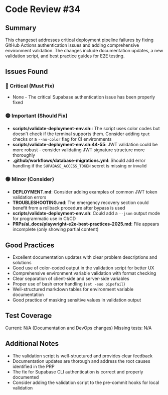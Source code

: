# Code Review #34

## Summary

This changeset addresses critical deployment pipeline failures by fixing GitHub Actions authentication issues and adding comprehensive environment validation. The changes include documentation updates, a new validation script, and best practice guides for E2E testing.

## Issues Found

### 🔴 Critical (Must Fix)

- None - The critical Supabase authentication issue has been properly fixed

### 🟡 Important (Should Fix)

- **scripts/validate-deployment-env.sh:**: The script uses color codes but doesn't check if the terminal supports them. Consider adding `tput` checks or a `--no-color` flag for CI environments
- **scripts/validate-deployment-env.sh:44-55**: JWT validation could be more robust - consider validating JWT signature structure more thoroughly
- **.github/workflows/database-migrations.yml**: Should add error handling if the `SUPABASE_ACCESS_TOKEN` secret is missing or invalid

### 🟢 Minor (Consider)

- **DEPLOYMENT.md**: Consider adding examples of common JWT token validation errors
- **TROUBLESHOOTING.md**: The emergency recovery section could benefit from a rollback procedure after bypass is used
- **scripts/validate-deployment-env.sh**: Could add a `--json` output mode for programmatic use in CI/CD
- **PRPs/ai_docs/playwright-e2e-best-practices-2025.md**: File appears incomplete (only showing partial content)

## Good Practices

- Excellent documentation updates with clear problem descriptions and solutions
- Good use of color-coded output in the validation script for better UX
- Comprehensive environment variable validation with format checking
- Clear separation of client-side and server-side variables
- Proper use of bash error handling (`set -euo pipefail`)
- Well-structured markdown tables for environment variable documentation
- Good practice of masking sensitive values in validation output

## Test Coverage

Current: N/A (Documentation and DevOps changes)
Missing tests: N/A

## Additional Notes

- The validation script is well-structured and provides clear feedback
- Documentation updates are thorough and address the root causes identified in the PRP
- The fix for Supabase CLI authentication is correct and properly documented
- Consider adding the validation script to the pre-commit hooks for local validation
